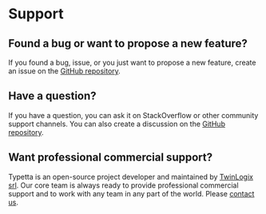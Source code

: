 # Support

## Found a bug or want to propose a new feature?
If you found a bug, issue, or you just want to propose a new feature, create an issue on the [GitHub repository](https://github.com/twinlogix/typetta/issues).

## Have a question?
If you have a question, you can ask it on StackOverflow or other community support channels. You can also create a discussion on the [GitHub repository](https://github.com/twinlogix/typetta/discussions).

## Want professional commercial support?
Typetta is an open-source project developer and maintained by [TwinLogix srl](https://www.twinlogix.com). Our core team is always ready to provide professional commercial support and to work with any team in any part of the world. Please [contact us](mailto:info@twinlogix.com).

